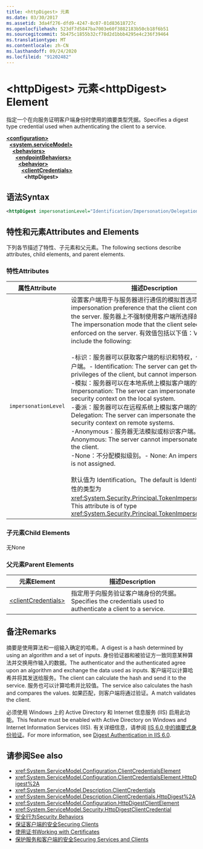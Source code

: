 ```yaml
---
title: <httpDigest> 元素
ms.date: 03/30/2017
ms.assetid: 3da4f276-dfd9-4247-8c07-01d83618727c
ms.openlocfilehash: 523df7d5847ba7003e60f3882183b50cb18f6b51
ms.sourcegitcommit: 5b475c1855b32cf78d2d1bbb4295e4c236f39464
ms.translationtype: MT
ms.contentlocale: zh-CN
ms.lasthandoff: 09/24/2020
ms.locfileid: "91202482"
---
```

# <a name="httpdigest-element"></a><span data-ttu-id="cf605-102">\<httpDigest> 元素</span><span class="sxs-lookup"><span data-stu-id="cf605-102">\<httpDigest> Element</span></span>

<span data-ttu-id="cf605-103">指定一个在向服务证明客户端身份时使用的摘要类型凭据。</span><span class="sxs-lookup"><span data-stu-id="cf605-103">Specifies a digest type credential used when authenticating the client to a service.</span></span>  
  
[**\<configuration>**](../configuration-element.md)\
&nbsp;&nbsp;[**\<system.serviceModel>**](system-servicemodel.md)\
&nbsp;&nbsp;&nbsp;&nbsp;[**\<behaviors>**](behaviors.md)\
&nbsp;&nbsp;&nbsp;&nbsp;&nbsp;&nbsp;[**\<endpointBehaviors>**](endpointbehaviors.md)\
&nbsp;&nbsp;&nbsp;&nbsp;&nbsp;&nbsp;&nbsp;&nbsp;[**\<behavior>**](behavior-of-endpointbehaviors.md)\
&nbsp;&nbsp;&nbsp;&nbsp;&nbsp;&nbsp;&nbsp;&nbsp;&nbsp;&nbsp;[**\<clientCredentials>**](clientcredentials.md)\
&nbsp;&nbsp;&nbsp;&nbsp;&nbsp;&nbsp;&nbsp;&nbsp;&nbsp;&nbsp;&nbsp;&nbsp;**\<httpDigest>**  
  
## <a name="syntax"></a><span data-ttu-id="cf605-104">语法</span><span class="sxs-lookup"><span data-stu-id="cf605-104">Syntax</span></span>  
  
```xml  
<httpDigest impersonationLevel="Identification/Impersonation/Delegation/Anonymous/None" />
```  
  
## <a name="attributes-and-elements"></a><span data-ttu-id="cf605-105">特性和元素</span><span class="sxs-lookup"><span data-stu-id="cf605-105">Attributes and Elements</span></span>  

 <span data-ttu-id="cf605-106">下列各节描述了特性、子元素和父元素。</span><span class="sxs-lookup"><span data-stu-id="cf605-106">The following sections describe attributes, child elements, and parent elements.</span></span>  
  
### <a name="attributes"></a><span data-ttu-id="cf605-107">特性</span><span class="sxs-lookup"><span data-stu-id="cf605-107">Attributes</span></span>  
  
|<span data-ttu-id="cf605-108">属性</span><span class="sxs-lookup"><span data-stu-id="cf605-108">Attribute</span></span>|<span data-ttu-id="cf605-109">描述</span><span class="sxs-lookup"><span data-stu-id="cf605-109">Description</span></span>|  
|---------------|-----------------|  
|`impersonationLevel`|<span data-ttu-id="cf605-110">设置客户端用于与服务器进行通信的模拟首选项。</span><span class="sxs-lookup"><span data-stu-id="cf605-110">Sets the impersonation preference that the client communicates to the server.</span></span> <span data-ttu-id="cf605-111">服务器上不强制使用客户端所选择的模拟模式。</span><span class="sxs-lookup"><span data-stu-id="cf605-111">The impersonation mode that the client selects is not enforced on the server.</span></span> <span data-ttu-id="cf605-112">有效值包括以下值：</span><span class="sxs-lookup"><span data-stu-id="cf605-112">Valid values include the following:</span></span><br /><br /> <span data-ttu-id="cf605-113">-标识：服务器可以获取客户端的标识和特权，但不能模拟客户端。</span><span class="sxs-lookup"><span data-stu-id="cf605-113">-   Identification: The server can get the identity and privileges of the client, but cannot impersonate the client.</span></span><br /><span data-ttu-id="cf605-114">-模拟：服务器可以在本地系统上模拟客户端的安全上下文。</span><span class="sxs-lookup"><span data-stu-id="cf605-114">-   Impersonation: The server can impersonate the client's security context on the local system.</span></span><br /><span data-ttu-id="cf605-115">-委派：服务器可以在远程系统上模拟客户端的安全上下文。</span><span class="sxs-lookup"><span data-stu-id="cf605-115">-   Delegation: The server can impersonate the client's security context on remote systems.</span></span><br /><span data-ttu-id="cf605-116">-Anonymous：服务器无法模拟或标识客户端。</span><span class="sxs-lookup"><span data-stu-id="cf605-116">-   Anonymous: The server cannot impersonate or identify the client.</span></span><br /><span data-ttu-id="cf605-117">-None：不分配模拟级别。</span><span class="sxs-lookup"><span data-stu-id="cf605-117">-   None: An impersonation level is not assigned.</span></span><br /><br /> <span data-ttu-id="cf605-118">默认值为 Identification。</span><span class="sxs-lookup"><span data-stu-id="cf605-118">The default is Identification.</span></span> <span data-ttu-id="cf605-119">此属性的类型为 <xref:System.Security.Principal.TokenImpersonationLevel>。</span><span class="sxs-lookup"><span data-stu-id="cf605-119">This attribute is of type <xref:System.Security.Principal.TokenImpersonationLevel>.</span></span>|  
  
### <a name="child-elements"></a><span data-ttu-id="cf605-120">子元素</span><span class="sxs-lookup"><span data-stu-id="cf605-120">Child Elements</span></span>  

 <span data-ttu-id="cf605-121">无</span><span class="sxs-lookup"><span data-stu-id="cf605-121">None</span></span>  
  
### <a name="parent-elements"></a><span data-ttu-id="cf605-122">父元素</span><span class="sxs-lookup"><span data-stu-id="cf605-122">Parent Elements</span></span>  
  
|<span data-ttu-id="cf605-123">元素</span><span class="sxs-lookup"><span data-stu-id="cf605-123">Element</span></span>|<span data-ttu-id="cf605-124">描述</span><span class="sxs-lookup"><span data-stu-id="cf605-124">Description</span></span>|  
|-------------|-----------------|  
|[\<clientCredentials>](clientcredentials.md)|<span data-ttu-id="cf605-125">指定用于向服务验证客户端身份的凭据。</span><span class="sxs-lookup"><span data-stu-id="cf605-125">Specifies the credentials used to authenticate a client to a service.</span></span>|  
  
## <a name="remarks"></a><span data-ttu-id="cf605-126">备注</span><span class="sxs-lookup"><span data-stu-id="cf605-126">Remarks</span></span>  

 <span data-ttu-id="cf605-127">摘要是使用算法和一组输入确定的哈希。</span><span class="sxs-lookup"><span data-stu-id="cf605-127">A digest is a hash determined by using an algorithm and a set of inputs.</span></span> <span data-ttu-id="cf605-128">身份验证器和被验证方一致同意某种算法并交换用作输入的数据。</span><span class="sxs-lookup"><span data-stu-id="cf605-128">The authenticator and the authenticated agree upon an algorithm and exchange the data used as inputs.</span></span> <span data-ttu-id="cf605-129">客户端可以计算哈希并将其发送给服务。</span><span class="sxs-lookup"><span data-stu-id="cf605-129">The client can calculate the hash and send it to the service.</span></span> <span data-ttu-id="cf605-130">服务也可以计算哈希并比较值。</span><span class="sxs-lookup"><span data-stu-id="cf605-130">The service also calculates the hash and compares the values.</span></span> <span data-ttu-id="cf605-131">如果匹配，则客户端将通过验证。</span><span class="sxs-lookup"><span data-stu-id="cf605-131">A match validates the client.</span></span>  
  
 <span data-ttu-id="cf605-132">必须使用 Windows 上的 Active Directory 和 Internet 信息服务 (IIS) 启用此功能。</span><span class="sxs-lookup"><span data-stu-id="cf605-132">This feature must be enabled with Active Directory on Windows and Internet Information Services (IIS).</span></span> <span data-ttu-id="cf605-133">有关详细信息，请参阅 [IIS 6.0 中的摘要式身份验证](/previous-versions/windows/it-pro/windows-server-2003/cc782661(v=ws.10))。</span><span class="sxs-lookup"><span data-stu-id="cf605-133">For more information, see [Digest Authentication in IIS 6.0](/previous-versions/windows/it-pro/windows-server-2003/cc782661(v=ws.10)).</span></span>  
  
## <a name="see-also"></a><span data-ttu-id="cf605-134">请参阅</span><span class="sxs-lookup"><span data-stu-id="cf605-134">See also</span></span>

- <xref:System.ServiceModel.Configuration.ClientCredentialsElement>
- <xref:System.ServiceModel.Configuration.ClientCredentialsElement.HttpDigest%2A>
- <xref:System.ServiceModel.Description.ClientCredentials>
- <xref:System.ServiceModel.Description.ClientCredentials.HttpDigest%2A>
- <xref:System.ServiceModel.Configuration.HttpDigestClientElement>
- <xref:System.ServiceModel.Security.HttpDigestClientCredential>
- [<span data-ttu-id="cf605-135">安全行为</span><span class="sxs-lookup"><span data-stu-id="cf605-135">Security Behaviors</span></span>](../../../wcf/feature-details/security-behaviors-in-wcf.md)
- [<span data-ttu-id="cf605-136">保证客户端的安全</span><span class="sxs-lookup"><span data-stu-id="cf605-136">Securing Clients</span></span>](../../../wcf/securing-clients.md)
- [<span data-ttu-id="cf605-137">使用证书</span><span class="sxs-lookup"><span data-stu-id="cf605-137">Working with Certificates</span></span>](../../../wcf/feature-details/working-with-certificates.md)
- [<span data-ttu-id="cf605-138">保护服务和客户端的安全</span><span class="sxs-lookup"><span data-stu-id="cf605-138">Securing Services and Clients</span></span>](../../../wcf/feature-details/securing-services-and-clients.md)
